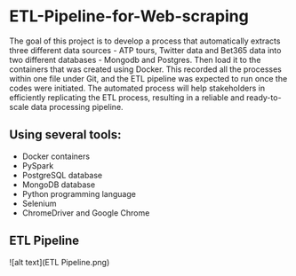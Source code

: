 # ETL-Pipeline-for-Web-scraping

The goal of this project is to develop a process that automatically extracts three different data sources - ATP tours, Twitter data and Bet365 data into two different databases - Mongodb and Postgres. Then load it to the containers that was created using Docker. This recorded all the processes within one file under Git, and the ETL pipeline was expected to run once the codes were initiated. The automated process will help stakeholders in efficiently replicating the ETL process, resulting in a reliable and ready-to-scale data processing pipeline.



## Using several tools:

- Docker containers
- PySpark
- PostgreSQL database
- MongoDB database
- Python programming language
- Selenium
- ChromeDriver and Google Chrome

## ETL Pipeline
![alt text](ETL Pipeline.png)
